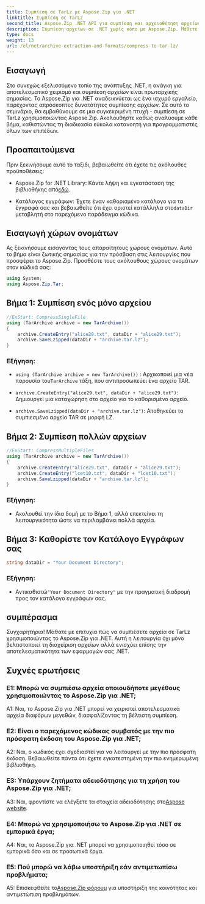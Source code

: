 ```yaml
---
title: Συμπίεση σε TarLz με Aspose.Zip για .NET
linktitle: Συμπίεση σε TarLz
second_title: Aspose.Zip .NET API για συμπίεση και αρχειοθέτηση αρχείων
description: Συμπίεση αρχείων σε .NET χωρίς κόπο με Aspose.Zip. Μάθετε να δημιουργείτε αρχεία TarLz βήμα προς βήμα.
type: docs
weight: 13
url: /el/net/archive-extraction-and-formats/compress-to-tar-lz/
---
```

## Εισαγωγή

Στο συνεχώς εξελισσόμενο τοπίο της ανάπτυξης .NET, η ανάγκη για αποτελεσματικό χειρισμό και συμπίεση αρχείων είναι πρωταρχικής σημασίας. Το Aspose.Zip για .NET αναδεικνύεται ως ένα ισχυρό εργαλείο, παρέχοντας απρόσκοπτες δυνατότητες συμπίεσης αρχείων. Σε αυτό το σεμινάριο, θα εμβαθύνουμε σε μια συγκεκριμένη πτυχή - συμπίεση σε TarLz χρησιμοποιώντας Aspose.Zip. Ακολουθήστε καθώς αναλύουμε κάθε βήμα, καθιστώντας τη διαδικασία εύκολα κατανοητή για προγραμματιστές όλων των επιπέδων.

## Προαπαιτούμενα

Πριν ξεκινήσουμε αυτό το ταξίδι, βεβαιωθείτε ότι έχετε τις ακόλουθες προϋποθέσεις:

-  Aspose.Zip for .NET Library: Κάντε λήψη και εγκατάσταση της βιβλιοθήκης από[εδώ](https://releases.aspose.com/zip/net/).

-  Κατάλογος εγγράφων: Έχετε έναν καθορισμένο κατάλογο για τα έγγραφά σας και βεβαιωθείτε ότι έχει οριστεί κατάλληλα στο`dataDir` μεταβλητή στο παρεχόμενο παράδειγμα κώδικα.

## Εισαγωγή χώρων ονομάτων

Ας ξεκινήσουμε εισάγοντας τους απαραίτητους χώρους ονομάτων. Αυτό το βήμα είναι ζωτικής σημασίας για την πρόσβαση στις λειτουργίες που προσφέρει το Aspose.Zip. Προσθέστε τους ακόλουθους χώρους ονομάτων στον κώδικά σας:

```csharp
using System;
using Aspose.Zip.Tar;
```

## Βήμα 1: Συμπίεση ενός μόνο αρχείου

```csharp
//ExStart: CompressSingleFile
using (TarArchive archive = new TarArchive())
{
    archive.CreateEntry("alice29.txt", dataDir + "alice29.txt");
    archive.SaveLzipped(dataDir + "archive.tar.lz");
}
```

### Εξήγηση:

- `using (TarArchive archive = new TarArchive())` : Αρχικοποιεί μια νέα παρουσία του`TarArchive` τάξη, που αντιπροσωπεύει ένα αρχείο TAR.

- `archive.CreateEntry("alice29.txt", dataDir + "alice29.txt")`: Δημιουργεί μια καταχώρηση στο αρχείο για το καθορισμένο αρχείο.

- `archive.SaveLzipped(dataDir + "archive.tar.lz")`: Αποθηκεύει το συμπιεσμένο αρχείο TAR σε μορφή LZ.

## Βήμα 2: Συμπίεση πολλών αρχείων

```csharp
//ExStart: CompressMultipleFiles
using (TarArchive archive = new TarArchive())
{
    archive.CreateEntry("alice29.txt", dataDir + "alice29.txt");
    archive.CreateEntry("lcet10.txt", dataDir + "lcet10.txt");
    archive.SaveLzipped(dataDir + "archive.tar.lz");
}
```

### Εξήγηση:

- Ακολουθεί την ίδια δομή με το Βήμα 1, αλλά επεκτείνει τη λειτουργικότητα ώστε να περιλαμβάνει πολλά αρχεία.

## Βήμα 3: Καθορίστε τον Κατάλογο Εγγράφων σας


```csharp
string dataDir = "Your Document Directory";
```

### Εξήγηση:

-  Αντικαθιστώ`"Your Document Directory"` με την πραγματική διαδρομή προς τον κατάλογο εγγράφων σας.

## συμπέρασμα

Συγχαρητήρια! Μάθατε με επιτυχία πώς να συμπιέσετε αρχεία σε TarLz χρησιμοποιώντας το Aspose.Zip για .NET. Αυτή η λειτουργία όχι μόνο βελτιστοποιεί τη διαχείριση αρχείων αλλά ενισχύει επίσης την αποτελεσματικότητα των εφαρμογών σας .NET.

## Συχνές ερωτήσεις

### Ε1: Μπορώ να συμπιέσω αρχεία οποιουδήποτε μεγέθους χρησιμοποιώντας το Aspose.Zip για .NET;

A1: Ναι, το Aspose.Zip για .NET μπορεί να χειριστεί αποτελεσματικά αρχεία διαφόρων μεγεθών, διασφαλίζοντας τη βέλτιστη συμπίεση.

### Ε2: Είναι ο παρεχόμενος κώδικας συμβατός με την πιο πρόσφατη έκδοση του Aspose.Zip για .NET;

A2: Ναι, ο κωδικός έχει σχεδιαστεί για να λειτουργεί με την πιο πρόσφατη έκδοση. Βεβαιωθείτε πάντα ότι έχετε εγκατεστημένη την πιο ενημερωμένη βιβλιοθήκη.

### Ε3: Υπάρχουν ζητήματα αδειοδότησης για τη χρήση του Aspose.Zip για .NET;

 A3: Ναι, φροντίστε να ελέγξετε τα στοιχεία αδειοδότησης στο[Aspose website](https://purchase.aspose.com/buy).

### Ε4: Μπορώ να χρησιμοποιήσω το Aspose.Zip για .NET σε εμπορικά έργα;

A4: Ναι, το Aspose.Zip για .NET μπορεί να χρησιμοποιηθεί τόσο σε εμπορικά όσο και σε προσωπικά έργα.

### Ε5: Πού μπορώ να λάβω υποστήριξη εάν αντιμετωπίσω προβλήματα;

 A5: Επισκεφθείτε το[Aspose.Zip φόρουμ](https://forum.aspose.com/c/zip/37) για υποστήριξη της κοινότητας και αντιμετώπιση προβλημάτων.